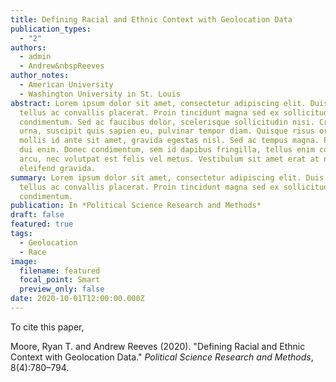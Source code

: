 ```yaml
---
title: Defining Racial and Ethnic Context with Geolocation Data
publication_types:
  - "2"
authors:
  - admin
  - Andrew&nbspReeves
author_notes:
  - American University
  - Washington University in St. Louis
abstract: Lorem ipsum dolor sit amet, consectetur adipiscing elit. Duis posuere
  tellus ac convallis placerat. Proin tincidunt magna sed ex sollicitudin
  condimentum. Sed ac faucibus dolor, scelerisque sollicitudin nisi. Cras purus
  urna, suscipit quis sapien eu, pulvinar tempor diam. Quisque risus orci,
  mollis id ante sit amet, gravida egestas nisl. Sed ac tempus magna. Proin in
  dui enim. Donec condimentum, sem id dapibus fringilla, tellus enim condimentum
  arcu, nec volutpat est felis vel metus. Vestibulum sit amet erat at nulla
  eleifend gravida.
summary: Lorem ipsum dolor sit amet, consectetur adipiscing elit. Duis posuere
  tellus ac convallis placerat. Proin tincidunt magna sed ex sollicitudin
  condimentum.  
publication: In *Political Science Research and Methods*
draft: false
featured: true
tags:
  - Geolocation
  - Race
image:
  filename: featured
  focal_point: Smart
  preview_only: false
date: 2020-10-01T12:00:00.000Z
---
```


To cite this paper, 

Moore, Ryan T. and Andrew Reeves (2020). "Defining Racial and Ethnic Context with Geolocation Data." *Political Science Research and Methods*, 8(4):780–794.
